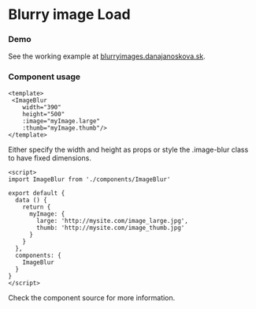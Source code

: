 # Blurry image Load

### Demo
See the working example at <a href="http://blurryimages.danajanoskova.sk" target="_blank">blurryimages.danajanoskova.sk</a>.

### Component usage
```
<template>
 <ImageBlur
    width="390"
    height="500"
    :image="myImage.large"
    :thumb="myImage.thumb"/>
</template>
```
Either specify the width and height as props or style the .image-blur class to have fixed dimensions.

```
<script>
import ImageBlur from './components/ImageBlur'

export default {
  data () {
    return {
      myImage: {
        large: 'http://mysite.com/image_large.jpg',
        thumb: 'http://mysite.com/image_thumb.jpg'
      }
    }
  },
  components: {
    ImageBlur
  }
}
</script>
```

Check the component source for more information.